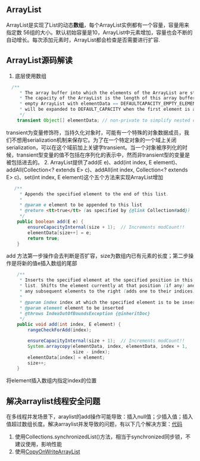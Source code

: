 ## ArrayList
ArrayList是实现了List的动态**数组**，每个ArrayList实例都有一个容量，容量用来指定数 56组的大小。默认初始容量是10，ArrayList中元素增加，容量也会不断的自动增长。每次添加元素时，ArrayList都会检查是否需要进行扩容.

## ArrayList源码解读
1. 底层使用数组
```java
  /**
     * The array buffer into which the elements of the ArrayList are stored.
     * The capacity of the ArrayList is the length of this array buffer. Any
     * empty ArrayList with elementData == DEFAULTCAPACITY_EMPTY_ELEMENTDATA
     * will be expanded to DEFAULT_CAPACITY when the first element is added.
     */
    transient Object[] elementData; // non-private to simplify nested class access
```
transient为变量修饰符，当持久化对象时，可能有一个特殊的对象数据成员，我们不想用serialization机制来保存它。为了在一个特定对象的一个域上关闭serialization，可以在这个域前加上关键字transient。当一个对象被序列化的时候，transient型变量的值不包括在序列化的表示中，然而非transient型的变量是被包括进去的。
2.  ArrayList提供了add(E e)、add(int index, E element)、addAll(Collection<? extends E> c)、addAll(int index, Collection<? extends E> c)、set(int index, E element)这个五个方法来实现ArrayList增加
```java
   /**
     * Appends the specified element to the end of this list.
     *
     * @param e element to be appended to this list
     * @return <tt>true</tt> (as specified by {@link Collection#add})
     */
    public boolean add(E e) {
        ensureCapacityInternal(size + 1);  // Increments modCount!!
        elementData[size++] = e;
        return true;
    }
```
add 方法第一步操作会去判断是否扩容，size为数组内已有元素的长度；第二步操作是将新的值e插入数组的尾部
```java
    /**
     * Inserts the specified element at the specified position in this
     * list. Shifts the element currently at that position (if any) and
     * any subsequent elements to the right (adds one to their indices).
     *
     * @param index index at which the specified element is to be inserted
     * @param element element to be inserted
     * @throws IndexOutOfBoundsException {@inheritDoc}
     */
    public void add(int index, E element) {
        rangeCheckForAdd(index);

        ensureCapacityInternal(size + 1);  // Increments modCount!!
        System.arraycopy(elementData, index, elementData, index + 1,
                         size - index);
        elementData[index] = element;
        size++;
    }
```
将element插入数组内指定index的位置

## 解决arraylist线程安全问题
在多线程并发场景下，araylist的add操作可能导致：插入null值；少插入值；插入值超过数组长度。解决arraylist并发导致的问题，有以下几个解决方案：[代码](../../../src/com/llh/advance/collection/CopyOnWriteArrayListTest.java)
1. 使用Collections.synchronizedList()方法，相当于synchronized同步锁，不建议使用，影响性能
2. 使用[CopyOnWriteArrayList](CopyOnWriteArrayList详解.md)
